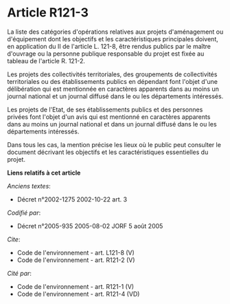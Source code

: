 # Article R121-3

La liste des catégories d'opérations relatives aux projets d'aménagement ou d'équipement dont les objectifs et les
caractéristiques principales doivent, en application du II de l'article L. 121-8, être rendus publics par le maître d'ouvrage
ou la personne publique responsable du projet est fixée au tableau de l'article R. 121-2. 

Les projets des collectivités territoriales, des groupements de collectivités territoriales ou des établissements publics en
dépendant font l'objet d'une délibération qui est mentionnée en caractères apparents dans au moins un journal national et un
journal diffusé dans le ou les départements intéressés. 

Les projets de l'Etat, de ses établissements publics et des personnes privées font l'objet d'un avis qui est mentionné en
caractères apparents dans au moins un journal national et dans un journal diffusé dans le ou les départements intéressés. 

Dans tous les cas, la mention précise les lieux où le public peut consulter le document décrivant les objectifs et les
caractéristiques essentielles du projet.

**Liens relatifs à cet article**

_Anciens textes_:

  - Décret n°2002-1275 2002-10-22 art. 3

_Codifié par_:

  - Décret n°2005-935 2005-08-02 JORF 5 août 2005

_Cite_:

  - Code de l'environnement - art. L121-8 (V)
  - Code de l'environnement - art. R121-2 (V)

_Cité par_:

  - Code de l'environnement - art. R121-1 (V)
  - Code de l'environnement - art. R121-4 (VD)
